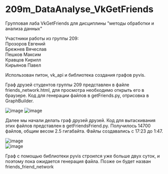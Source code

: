 # 209m_DataAnalyse_VkGetFriends
Групповая лаба VkGetFriends для дисциплины "методы обработки и анализа данных"

Участники работы из группы 209:        
Прозоров Евгений          
Брежнев Вячеслав        
Пешков Максим        
Кравцов Кирилл        
Кирьянов Павел          


Использован питон, vk_api и библиотека создания графов pyvis. 

Граф друзей студентов группы 209 представлен в файле friends_network.html, для просмотра необходимо открыть его в браузере. Код для генерации файлов в getFriends.py, отрисовка в GraphBuilder.
      
![image](https://github.com/user-attachments/assets/ebabc3d4-ba3c-4537-9110-0aaea40a0cc9)
![image](https://github.com/user-attachments/assets/6e32fefa-1b63-412c-ad9b-ee5f498de8ec)


Далее мы начали делать граф друзей друзей. Код для вытаскивания этих файлов представлен в getFriendsFriend.py. Получилось 14700 файлов, общим весом 2.5 гигабайта. Файлы создавались с 17:23 до 1:47.    

 ![image](https://github.com/user-attachments/assets/4a278f6d-273c-4996-8902-abbd706dd8bf)      
![image](https://github.com/user-attachments/assets/a87dd0d0-07f1-44d7-bb99-76446d19729d)


Граф с помощью библиотеки pyvis строился уже больше двух суток, и поэтому пока ожидается генерация файла. Позже он будет назван friends_friend_network      


